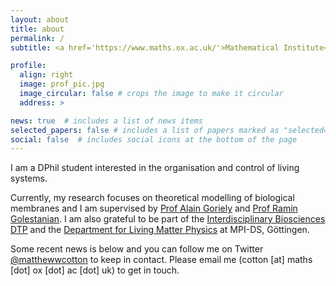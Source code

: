 ```yaml
---
layout: about
title: about
permalink: /
subtitle: <a href='https://www.maths.ox.ac.uk/'>Mathematical Institute</a>. University of Oxford.

profile:
  align: right
  image: prof_pic.jpg
  image_circular: false # crops the image to make it circular
  address: >

news: true  # includes a list of news items
selected_papers: false # includes a list of papers marked as "selected={true}"
social: false  # includes social icons at the bottom of the page
---
```


I am a DPhil student interested in the organisation and control of living systems.

Currently, my research focuses on theoretical modelling of biological membranes and I am supervised by [Prof Alain Goriely](https://www.maths.ox.ac.uk/people/alain.goriely) and [Prof Ramin Golestanian](https://www.physics.ox.ac.uk/our-people/golestanian). I am also grateful to be part of the [Interdisciplinary Biosciences DTP](https://www.biodtp.ox.ac.uk/) and the [Department for Living Matter Physics](https://www.ds.mpg.de/lmp) at MPI-DS, Göttingen.
<!-- G&ouml;ttingen.  -->

Some recent news is below and you can follow me on Twitter [@matthewwcotton](https://twitter.com/matthewwcotton) to keep in contact. Please email me (cotton [at] maths [dot] ox [dot] ac [dot] uk) to get in touch.